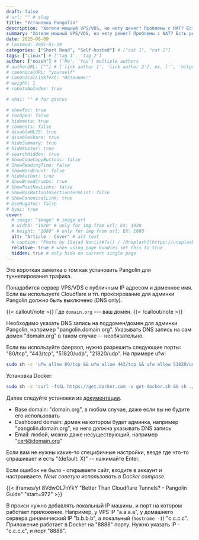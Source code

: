 ```yaml
---
draft: false
# url: "" # slug
title: "Установка Pangolin"
description: "Хотели мощный VPS/VDS, но нету денег? Проблемы с NAT? Есть решение!"
summary: "Хотели мощный VPS/VDS, но нету денег? Проблемы с NAT? Есть решение!"
date: 2025-08-09
# lastmod: 2001-01-29
categories: ["Short Read", "Self-hosted"] # ["cat 1", "cat 2"]
tags: ["Linux"] # ['tag 1', 'tag 2']
author: ["nozsh"] # ['Me', 'You'] multiple authors
# authorURL: [""] # ['link author 1', 'link author 2'], ex. ['', 'https://example.com']
# canonicalURL: "yourself"
# CanonicalLinkText: "Источник:"
# weight: 1
# robotsNoIndex: true

# sha1: "" # for giscus

# showToc: true
# TocOpen: false
# hidemeta: true
# comments: false
# disableHLJS: true
# disableShare: true
# hideSummary: true
# hideFooter: true
# searchHidden: true
# ShowCodeCopyButtons: false
# ShowReadingTime: false
# ShowWordCount: false
# hideAuthor: true
# ShowBreadCrumbs: true
# ShowPostNavLinks: false
# ShowRssButtonInSectionTermList: false
# ShowCanonicalLink: true
# UseHugoToc: false
# byai: true
cover:
  # image: "image" # image url
  # width: "1920" # only for img from url; EX: 1920
  # height: "1080" # only for img from url; EX: 1080
  alt: "Article - Cover" # alt text
  # caption: "Photo by [Sajad Nori](#?sl) / [Unsplash](https://unsplash.com/?sl)" # display caption under cover
  relative: true # when using page bundles set this to true
  hidden: true # only hide on current single page
---
```


Это короткая заметка о том как установить Pangolin для туннелирования трафика.

Понадобится сервер VPS/VDS с публичным IP адресом и доменное имя. Если вы используете Cloudflare и тп. проксирование для админки Pangolin должно быть выключено (DNS only).

{{< callout/note >}}
Где `domain.org` --- ваш домен.
{{< /callout/note >}}


Необходимо указать DNS запись на поддомен/домен для админки Pangolin, например "pangolin.domain.org". Указывать DNS запись на сам домен "domain.org" в таком случае -- необязательно.

Если вы используйте фаервол, нужно разрешить следующие порты: "80/tcp", "443/tcp", "51820/udp", "21820/udp". На примере ufw:

```bash
sudo sh -c 'ufw allow 80/tcp && ufw allow 443/tcp && ufw allow 51820/udp && ufw allow 21820/udp'
```

Установка Docker:

```bash
sudo sh -c 'curl -fsSL https://get.docker.com -o get-docker.sh && sh ./get-docker.sh && rm -f get-docker.sh'
```

Далее следуйте установки из [документации](https://docs.digpangolin.com/self-host/quick-install?sl).

- Base domain: "domain.org", в любом случае, даже если вы не будите его использовать
- Dashboard domain: домен на котором будет админка, например "pangolin.domain.org", на него должна указывать DNS запись
- Email: любой, можно даже несуществующий, например "cert@domain.org"

Если вам не нужны какие-то специфичные настройки, везде где что-то спрашивает и есть "(default: X)" -- нажимайте Enter.

Если ошибок не было - открываете сайт, входите в аккаунт и настраиваете. *Newt советую использовать в Docker compose.*

{{< iframes/yt 8VdwOL7nYkY "Better Than Cloudflare Tunnels? - Pangolin Guide" "start=972" >}}

В прокси нужно добавлять локальный IP машины, и порт на котором работает приложение. Например, у VPS IP "a.a.a.a", у домашнего сервера динамический IP "b.b.b.b", а локальный (`hostname -I`) "c.c.c.c". Приложение работает в Docker на "8888" порту. Нужно указать IP - "c.c.c.c", и порт "8888".